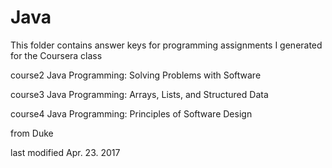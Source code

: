 # Java
This folder contains answer keys for programming assignments I generated for the Coursera class

course2 Java Programming: Solving Problems with Software

course3 Java Programming: Arrays, Lists, and Structured Data

course4 Java Programming: Principles of Software Design

from Duke

last modified Apr. 23. 2017
